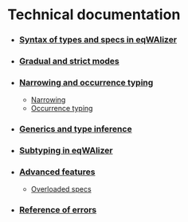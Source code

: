 # Technical documentation

- ### [Syntax of types and specs in eqWAlizer](reference/types.md)

- ### [Gradual and strict modes](reference/modes.md)

- ### [Narrowing and occurrence typing](reference/narrowing.md)

    - [Narrowing](reference/narrowing.md#type-narrowing)
    - [Occurrence typing](reference/narrowing.md#occurrence-typing)

- ### [Generics and type inference](reference/generics.md)

- ### [Subtyping in eqWAlizer](reference/subtyping.md)

- ### [Advanced features](reference/advanced.md)

    - [Overloaded specs](reference/advanced.md#overloaded-specs)

- ### [Reference of errors](reference/errors.md)
